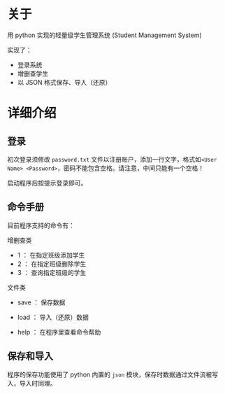 # 关于

用 python 实现的轻量级学生管理系统 (Student Management System)

实现了：

- 登录系统
- 增删查学生
- 以 JSON 格式保存、导入（还原）

# 详细介绍

## 登录

初次登录须修改 `password.txt` 文件以注册账户，添加一行文字，格式如`<User Name> <Password>`，密码不能包含空格。请注意，中间只能有一个空格！

启动程序后按提示登录即可。

## 命令手册

目前程序支持的命令有：

增删查类

- 1 ： 在指定班级添加学生
- 2 ： 在指定班级删除学生
- 3 ： 查询指定班级的学生

文件类

- save ： 保存数据
- load ： 导入（还原）数据

- help ： 在程序里查看命令帮助

## 保存和导入

程序的保存功能使用了 python 内置的 `json` 模块，保存时数据通过文件流被写入，导入时同理。